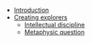 
* [Introduction](Introduction.md)
* [Creating explorers](create_explorers/create_explorers.md)
   * [Intellectual discipline](create_explorers/intellectual_discipline.md)
   * [Metaphysic question](create_explorers/metaphysic_question.md)